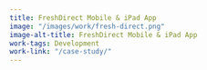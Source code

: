 ```yaml
---
title: FreshDirect Mobile & iPad App
image: "/images/work/fresh-direct.png"
image-alt-title: FreshDirect Mobile & iPad App
work-tags: Development
work-link: "/case-study/"
---
```


